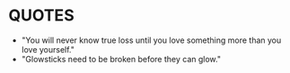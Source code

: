 # QUOTES

- "You will never know true loss until you love something more than you love yourself."
- "Glowsticks need to be broken before they can glow."